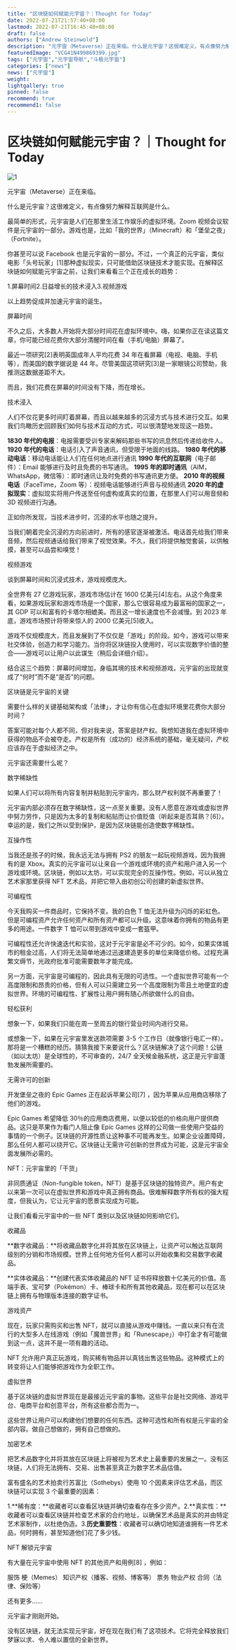 ```yaml
---
title: "区块链如何赋能元宇宙？｜Thought for Today"
date: 2022-07-21T21:57:40+08:00
lastmod: 2022-07-21T16:45:40+08:00
draft: false
authors: ["Andrew Steinwold"]
description: "元宇宙（Metaverse）正在来临。什么是元宇宙？这很难定义，有点像努力解释互联网是什么。"
featuredImage: "VCG41N499869399.jpg"
tags: ["元宇宙","元宇宙导航","斗极元宇宙"]
categories: ["news"]
news: ["元宇宙"]
weight: 
lightgallery: true
pinned: false
recommend: true
recommend1: false
---
```


# 区块链如何赋能元宇宙？｜Thought for Today

![1](1000.webp)

元宇宙（Metaverse）正在来临。

什么是元宇宙？这很难定义，有点像努力解释互联网是什么。

最简单的形式，元宇宙是人们在那里生活工作娱乐的虚拟环境。Zoom 视频会议软件是元宇宙的一部分。游戏也是，比如「我的世界」（Minecraft）和「堡垒之夜」（Fortnite）。

你甚至可以说 Facebook 也是元宇宙的一部分。不过，一个真正的元宇宙，类似电影「头号玩家」[1]那种虚拟现实，只可能借助区块链技术才能实现。在解释区块链如何赋能元宇宙之前，让我们来看看三个正在成长的趋势：

1.屏幕时间2.日益增长的技术浸入3.视频游戏

以上趋势促成并加速元宇宙的诞生。

屏幕时间

不久之后，大多数人开始将大部分时间花在虚拟环境中。嗨，如果你正在读这篇文章，你可能已经花费你大部分清醒时间在看（手机/电脑）屏幕了。

最近一项研究[2]表明英国成年人平均花费 34 年在看屏幕（电视、电脑、手机等），而美国的数字据说是 44 年。尽管美国这项研究[3]是一家眼镜公司赞助，我推测这数据差距不大。

而且，我们花费在屏幕的时间没有下降，而在增长。

技术浸入

人们不仅花更多时间盯着屏幕，而且以越来越多的沉浸方式与技术进行交互。如果我们鸟瞰历史回顾我们如何与技术互动的方式，可以很清楚地发现这一趋势。

**1830 年代的电报**：电报需要受训专家来解码那些书写的讯息然后传递给收件人。 **1920 年代的电话**：电话引入了声音通讯，但受限于地面的线路。 **1980 年代的移动电话**：移动电话能让人们在任何地点进行通讯 **1990 年代的互联网**（电子邮件）：Email 能够进行及时且免费的书写通讯。 **1995 年的即时通讯**（AIM，WhatsApp，微信等）：即时通讯让及时免费的书写通讯更方便。 **2010 年的视频电话**（FaceTime，Zoom 等）：视频电话能够进行声音与视频通讯 **2020 年的虚拟现实**：虚拟现实将用户传送至任何虚构或真实的位置，在那里人们可以用音频和 3D 视频进行沟通。

正如你所发现，当技术进步时，沉浸的水平也随之提升。

当我们朝着完全沉浸的方向前进时，所有的感官逐渐被激活。电话首先给我们带来音频，然后视频通话给我们带来了视觉效果。不久，我们将提供触觉套装，以供触摸，甚至可以品尝和嗅觉！

视频游戏

谈到屏幕时间和沉浸式技术，游戏规模庞大。

全世界有 27 亿游戏玩家，游戏市场估计在 1600 亿美元[4]左右。从这个角度来看，如果游戏玩家和游戏市场是一个国家，那么它很容易成为最富裕的国家之一，其 GDP 可以和富有的卡塔尔相媲美。而且这一增长速度也不会减慢。到 2023 年底，游戏市场预计将带来惊人的 2000 亿美元[5]收入。

游戏不仅规模庞大，而且发展到了不仅仅是「游戏」的阶段。如今，游戏可以带来社交体验，创造力和学习能力。当你将区块链投入使用时，可以实现数字价值的整合——游戏可以让用户以此谋生（稍后会详细介绍）。

结合这三个趋势：屏幕时间增加，身临其境的技术和视频游戏，元宇宙的出现就变成了“何时”而不是“是否”的问题。

区块链是元宇宙的关键

需要什么样的关键基础架构或「法律」，才让你有信心在虚拟环境里花费你大部分时间？

答案可能对每个人都不同，但对我来说，答案是财产权。我想知道我在虚拟环境中获得的物品不会被夺走。产权是所有（成功的）经济系统的基础，毫无疑问，产权应该存在于虚拟经济之中。

元宇宙还需要什么呢？

数字稀缺性

如果人们可以将所有内容复制并粘贴到元宇宙内，那么财产权利就不再重要了！

元宇宙内部必须存在数字稀缺性，这一点至关重要。没有人愿意在游戏或虚拟世界中努力劳作，只是因为太多的复制和粘贴而让价值贬值（听起来是否耳熟？[6]）。幸运的是，我们之所以受到保护，是因为区块链能创造使数字稀缺性。

互操作性

当我还是孩子的时候，我永远无法与拥有 PS2 的朋友一起玩视频游戏，因为我拥有的是 Xbox。真实的元宇宙可以让来自一个游戏或环境的资产和用户进入另一个游戏或环境。区块链，例如以太坊，可以实现完全的互操作性。例如，可以从独立艺术家那里获得 NFT 艺术品，并把它带入由初创公司创建的新虚拟世界。

可编程性

今天我购买一件商品时，它保持不变。我的白色 T 恤无法升级为闪烁的彩虹色。但是可编程资产允许任何资产和所有资产都可以升级。这意味着你拥有的物品有更多的用途。一件数字 T 恤可以带到游戏中变成一套盔甲。

可编程性还允许快速迭代和实验，这对于元宇宙是必不可少的。如今，如果实体城市的租金过高，人们将无法简单地通过迅速建造更多的单位来降低价格。过程充满繁文缛节，光政府批准可能需要数年才能完成。

另一方面，元宇宙是可编程的，因此具有无限的可选性。一个虚拟世界可能有一个高度限制和昂贵的价格，但有人可以只需建立另一个高度限制为零且土地便宜的虚拟世界。环境的可编程性、扩展性让用户拥有随心所欲做什么的自由。

轻松获利

想象一下，如果我们只能在周一至周五的银行营业时间内进行交易。

或想象一下，如果在元宇宙里发送款项需要 3-5 个工作日（就像银行电汇一样）。那将是一个糟糕的经历。猜猜我接下来要说什么？区块链解决了这个问题！公链（如以太坊）是全球性的，不可审查的，24/7 全天候金融系统，这正是元宇宙蓬勃发展所需要的。

无需许可的创新

开发堡垒之夜的 Epic Games 正在起诉苹果公司[7] ，因为苹果从应用商店移除了他们的游戏。

Epic Games 希望降低 30％的应用商店费用，以便以较低的价格向用户提供商品。这只是苹果作为看门人阻止像 Epic Games 这样的公司做一些使用户受益的事情的一个例子。区块链的开源性质让这种事不可能再发生。如果企业设置障碍，那么任何人都可以绕开它。区块链让无需许可创新的世界成为可能，这是元宇宙全面发展所必需的。

NFT：元宇宙里的「干货」

非同质通证（Non-fungible token，NFT）是基于区块链的独特资产。用户有史以来第一次可以在虚拟世界和游戏中真正拥有商品。很难解释数字所有权的强大程度，但我认为，它让元宇宙的愿景实现成为可能。

让我们看看元宇宙中的一些 NFT 类别以及区块链如何影响它们。

收藏品

**数字收藏品：**将收藏品数字化并将其放在区块链上，让资产可以触达互联网级别的分销和市场规模。世界上任何地方任何人都可以开始收集和交易数字收藏品。

**实体收藏品：**创建代表实体收藏品的 NFT 证书将释放数十亿美元的价值。高端手表、宝可梦（Pokémon）卡、棒球卡和所有其他收藏品，现在都可以在区块链上拥有与物理版本连接的数字证书。

游戏资产

现在，玩家只需购买和出售 NFT，就可以直接从游戏中赚钱。一直以来只有在流行的大型多人在线游戏（例如「魔兽世界」和「Runescape」）中打金才有可能做到这一点，这并不是一项有趣的活动。

NFT 允许用户真正玩游戏，购买稀有物品并以真钱出售这些物品。这种模式上的转变将让人们能够把游戏作为全职工作。

虚拟世界

基于区块链的虚拟世界现在是最接近元宇宙的事物。这些平台是社交网络、游戏平台、电商平台和创意平台，所有这些都合而为一。

这些世界让用户可以构建他们想要的任何东西。这种可选性和所有权是元宇宙的全部内容。做自己想做的，拥有自己想做的。

加密艺术

把艺术品数字化并将其放在区块链上将被视为艺术史上最重要的发展之一。没有区块链，人们将无法拥有、交易、出售甚至真正为数字艺术品估值。

富有盛名的艺术拍卖行苏富比（Sothebys）使用 10 个因素来评估艺术品，而区块链可以实现 3 个最重要的因素：

1.**稀有度：**收藏者可以查看区块链并确切查看存在多少资产。2.**真实性：**收藏者可以查看区块链并检查艺术家的合约地址，以确保艺术品是真实的并由特定艺术家制作，以杜绝伪造。3.**历史重要性**：收藏者可以确切地知道谁拥有一件艺术品，何时拥有，甚至知道他们花了多少钱。

NFT 解锁元宇宙

有大量在元宇宙中使用 NFT 的其他资产和用例[8] ，例如：

服饰 梗（Memes） 知识产权（播客、视频、博客等） 票务 物业产权 合同（法律、保险等）

还有更多……

元宇宙才刚刚开始。

没有区块链，就无法实现元宇宙，好在现在我们有了这项技术。它将完全释放我们梦寐以求、令人难以置信的全新世界。